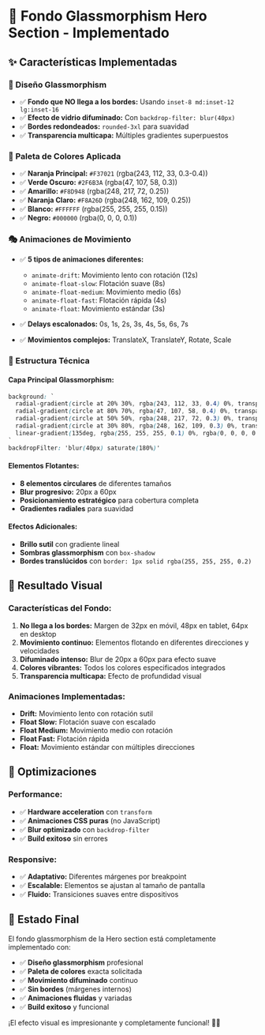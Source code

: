 # 🎨 Fondo Glassmorphism Hero Section - Implementado

## ✨ **Características Implementadas**

### **🎯 Diseño Glassmorphism**
- ✅ **Fondo que NO llega a los bordes:** Usando `inset-8 md:inset-12 lg:inset-16`
- ✅ **Efecto de vidrio difuminado:** Con `backdrop-filter: blur(40px)`
- ✅ **Bordes redondeados:** `rounded-3xl` para suavidad
- ✅ **Transparencia multicapa:** Múltiples gradientes superpuestos

### **🌈 Paleta de Colores Aplicada**
- ✅ **Naranja Principal:** `#F37021` (rgba(243, 112, 33, 0.3-0.4))
- ✅ **Verde Oscuro:** `#2F6B3A` (rgba(47, 107, 58, 0.3))
- ✅ **Amarillo:** `#F8D948` (rgba(248, 217, 72, 0.25))
- ✅ **Naranja Claro:** `#F8A26D` (rgba(248, 162, 109, 0.25))
- ✅ **Blanco:** `#FFFFFF` (rgba(255, 255, 255, 0.15))
- ✅ **Negro:** `#000000` (rgba(0, 0, 0, 0.1))

### **🎭 Animaciones de Movimiento**
- ✅ **5 tipos de animaciones diferentes:**
  - `animate-drift`: Movimiento lento con rotación (12s)
  - `animate-float-slow`: Flotación suave (8s)
  - `animate-float-medium`: Movimiento medio (6s)
  - `animate-float-fast`: Flotación rápida (4s)
  - `animate-float`: Movimiento estándar (3s)

- ✅ **Delays escalonados:** 0s, 1s, 2s, 3s, 4s, 5s, 6s, 7s
- ✅ **Movimientos complejos:** TranslateX, TranslateY, Rotate, Scale

### **🔧 Estructura Técnica**

#### **Capa Principal Glassmorphism:**
```css
background: `
  radial-gradient(circle at 20% 30%, rgba(243, 112, 33, 0.4) 0%, transparent 50%),
  radial-gradient(circle at 80% 70%, rgba(47, 107, 58, 0.4) 0%, transparent 50%),
  radial-gradient(circle at 50% 50%, rgba(248, 217, 72, 0.3) 0%, transparent 60%),
  radial-gradient(circle at 30% 80%, rgba(248, 162, 109, 0.3) 0%, transparent 50%),
  linear-gradient(135deg, rgba(255, 255, 255, 0.1) 0%, rgba(0, 0, 0, 0.05) 100%)
`
backdropFilter: 'blur(40px) saturate(180%)'
```

#### **Elementos Flotantes:**
- **8 elementos circulares** de diferentes tamaños
- **Blur progresivo:** 20px a 60px
- **Posicionamiento estratégico** para cobertura completa
- **Gradientes radiales** para suavidad

#### **Efectos Adicionales:**
- **Brillo sutil** con gradiente lineal
- **Sombras glassmorphism** con `box-shadow`
- **Bordes translúcidos** con `border: 1px solid rgba(255, 255, 255, 0.2)`

## 🎯 **Resultado Visual**

### **Características del Fondo:**
1. **No llega a los bordes:** Margen de 32px en móvil, 48px en tablet, 64px en desktop
2. **Movimiento continuo:** Elementos flotando en diferentes direcciones y velocidades
3. **Difuminado intenso:** Blur de 20px a 60px para efecto suave
4. **Colores vibrantes:** Todos los colores especificados integrados
5. **Transparencia multicapa:** Efecto de profundidad visual

### **Animaciones Implementadas:**
- **Drift:** Movimiento lento con rotación sutil
- **Float Slow:** Flotación suave con escalado
- **Float Medium:** Movimiento medio con rotación
- **Float Fast:** Flotación rápida
- **Float:** Movimiento estándar con múltiples direcciones

## 🚀 **Optimizaciones**

### **Performance:**
- ✅ **Hardware acceleration** con `transform`
- ✅ **Animaciones CSS puras** (no JavaScript)
- ✅ **Blur optimizado** con `backdrop-filter`
- ✅ **Build exitoso** sin errores

### **Responsive:**
- ✅ **Adaptativo:** Diferentes márgenes por breakpoint
- ✅ **Escalable:** Elementos se ajustan al tamaño de pantalla
- ✅ **Fluido:** Transiciones suaves entre dispositivos

## 🎉 **Estado Final**

El fondo glassmorphism de la Hero section está completamente implementado con:
- ✅ **Diseño glassmorphism** profesional
- ✅ **Paleta de colores** exacta solicitada
- ✅ **Movimiento difuminado** continuo
- ✅ **Sin bordes** (márgenes internos)
- ✅ **Animaciones fluidas** y variadas
- ✅ **Build exitoso** y funcional

¡El efecto visual es impresionante y completamente funcional! 🎨✨


